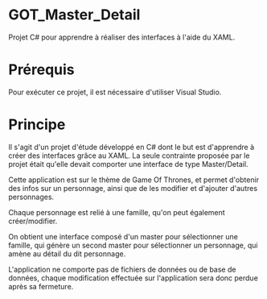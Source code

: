 # GOT_Master_Detail
Projet C# pour apprendre à réaliser des interfaces à l'aide du XAML.

# Prérequis
Pour exécuter ce projet, il est nécessaire d'utiliser Visual Studio.

# Principe
Il s'agit d'un projet d'étude développé en C# dont le but est d'apprendre à créer des interfaces grâce au XAML.
La seule contrainte proposée par le projet était qu'elle devait comporter une interface de type Master/Detail.

Cette application est sur le thème de Game Of Thrones, et permet d'obtenir des infos sur un personnage, ainsi que de les modifier et d'ajouter d'autres personnages.

Chaque personnage est relié à une famille, qu'on peut également créer/modifier.

On obtient une interface composé d'un master pour sélectionner une famille, qui génère un second master pour sélectionner un personnage, qui amène au détail du dit personnage.

L'application ne comporte pas de fichiers de données ou de base de données, chaque modification effectuée sur l'application sera donc perdue après sa fermeture.
